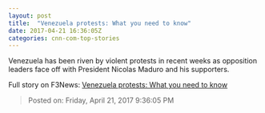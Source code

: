 ```yaml
---
layout: post
title:  "Venezuela protests: What you need to know"
date: 2017-04-21 16:36:05Z
categories: cnn-com-top-stories
---
```


Venezuela has been riven by violent protests in recent weeks as opposition leaders face off with President Nicolas Maduro and his supporters.


Full story on F3News: [Venezuela protests: What you need to know](http://www.f3nws.com/n/RuZyND)

> Posted on: Friday, April 21, 2017 9:36:05 PM
